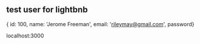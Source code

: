 ## test user for lightbnb

{ id: 100,
  name: 'Jerome Freeman',
  email: 'rileymay@gmail.com',
  password}


localhost:3000
